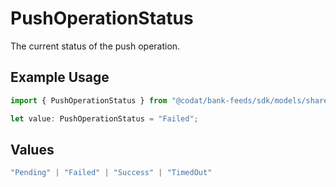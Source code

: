 # PushOperationStatus

The current status of the push operation.

## Example Usage

```typescript
import { PushOperationStatus } from "@codat/bank-feeds/sdk/models/shared";

let value: PushOperationStatus = "Failed";
```

## Values

```typescript
"Pending" | "Failed" | "Success" | "TimedOut"
```